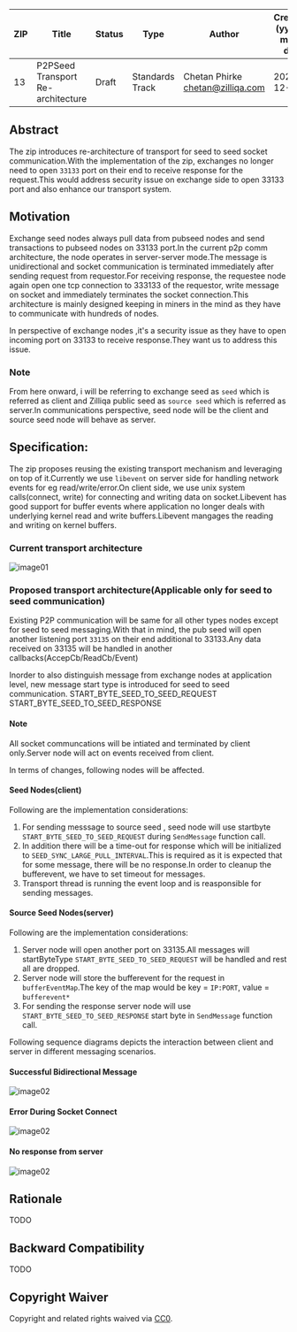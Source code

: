 | ZIP | Title | Status| Type | Author | Created (yyyy-mm-dd) | Updated (yyyy-mm-dd)
|--|--|--|--| -- | -- | -- |
| 13  | P2PSeed Transport Re-architecture | Draft | Standards Track  | Chetan Phirke <chetan@zilliqa.com> | 2020-12-10 | 2020-12-10


## Abstract
The zip introduces re-architecture of transport for seed to seed socket communication.With the implementation of the zip, exchanges no longer need to open `33133` port on their end to receive response for the request.This would address security issue on exchange side to open 33133 port and also enhance our transport system.

## Motivation
Exchange seed nodes always pull data from pubseed nodes and send transactions to pubseed nodes on 33133 port.In the current  p2p comm architecture, the node operates in server-server mode.The message is unidirectional and socket communication is terminated immediately after sending request from requestor.For receiving response, the requestee node again open one tcp connection to 333133 of the requestor, write message on socket and immediately terminates the socket connection.This architecture is mainly designed keeping in miners in the mind as they have to communicate with hundreds of nodes.

In perspective of exchange nodes ,it's a security issue as they have to open incoming port on 33133 to receive response.They want us to address this issue.

### Note
From here onward, i will be referring to exchange seed as `seed` which is referred as client and Zilliqa public seed as `source seed` which is referred as server.In communications perspective, seed node will be the client and source seed node will behave as server.


## Specification:

The zip proposes reusing the existing transport mechanism and leveraging on top of it.Currently we use `libevent` on server side for handling network events for eg read/write/error.On client side, we use unix system calls(connect, write) for connecting and writing data on socket.Libevent has good support for buffer events where application no longer deals with underlying kernel read and write buffers.Libevent mangages the reading and writing on kernel buffers.

### Current transport architecture

![image01](../assets/zip-13/Existing_Transport_Architecture.png)


### Proposed transport architecture(Applicable only for seed to seed communication)

Existing P2P communication will be same for all other types nodes except for seed to seed messaging.With that in mind, the pub seed will open another listening port `33135` on their end additional to 33133.Any data received on 33135 will be handled in another callbacks(AccepCb/ReadCb/Event)

Inorder to also distinguish message from exchange nodes at application level, new message start type is introduced for seed to seed communication.
START_BYTE_SEED_TO_SEED_REQUEST
START_BYTE_SEED_TO_SEED_RESPONSE

#### Note
All socket communcations will be intiated and terminated by client only.Server node will act on events received from client.

In terms of changes, following nodes will be affected.

#### Seed Nodes(client)
Following are the implementation considerations:
1) For sending messsage to source seed , seed node will use startbyte `START_BYTE_SEED_TO_SEED_REQUEST` during `SendMessage` function call.
2) In addition there will be a time-out for response which will be initialized to `SEED_SYNC_LARGE_PULL_INTERVAL`.This is required as it is expected that for some message, there will be no response.In order to cleanup the bufferevent, we have to set timeout for messages.
3) Transport thread is running the event loop and is reasponsible for sending messages.


#### Source Seed Nodes(server)
Following are the implementation considerations:
1) Server node will open another port on 33135.All messages will startByteType  `START_BYTE_SEED_TO_SEED_REQUEST` will be handled and rest all are dropped.
2) Server node will store the bufferevent for the request in `bufferEventMap`.The key of the map would be key = `IP:PORT`, value = `bufferevent*`
3) For sending the response server node will use `START_BYTE_SEED_TO_SEED_RESPONSE` start byte in `SendMessage` function call.



Following sequence diagrams depicts the interaction between client and server in different messaging scenarios.

#### Successful Bidirectional Message

![image02](../assets/zip-13/P2PSeedCommunication_Scenario-1_Successful.png)



#### Error During Socket Connect



![image02](../assets/zip-13/P2PSeedCommunication_Error-Scenario.png)



#### No response from server



![image02](../assets/zip-13/P2PSeedCommunication_No_Response_From_Server_Scenario.png)



## Rationale
TODO

## Backward Compatibility
TODO

## Copyright Waiver 

Copyright and related rights waived via [CC0](https://creativecommons.org/publicdomain/zero/1.0/).

